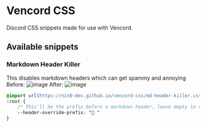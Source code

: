 # Vencord CSS
Discord CSS snippets made for use with Vencord.

## Available snippets
### Markdown Header Killer
This disables markdown headers which can get spammy and annoying
Before:
![image](https://github.com/nin0-dev/vencord-css/assets/75569739/ea3e78b4-f977-4ab1-80f9-f2b1f90e875a)
After:
![image](https://github.com/nin0-dev/vencord-css/assets/75569739/455cdbfc-7d67-41a8-a2b0-a296a2e275ba)
```css
@import url(https://nin0-dev.github.io/vencord-css/md-header-killer.css)
:root {
    /* This'll be the prefix before a markdown header, leave empty to remove */
    --header-override-prefix: "🔼 "
}
```
